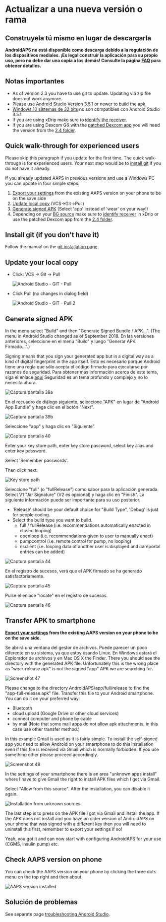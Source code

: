 # Actualizar a una nueva versión o rama

## Construyela tú mismo en lugar de descargarla

**AndroidAPS no está disponible como descarga debido a la regulación de los dispositivos mediales. ¡Es legal construir la aplicación para su propio uso, pero no debe dar una copia a los demás! Consulte la página [FAQ](../Getting-Started/FAQ.md) para obtener detalles.**

## Notas importantes

* As of version 2.3 you have to use git to update. Updating via zip file does not work anymore.
* Please use [Android Studio Version 3.5.1](https://developer.android.com/studio/) or newer to build the apk.
* [Windows 10 sistemas de 32 bits](../Installing-AndroidAPS/troubleshooting_androidstudio#unable-to-start-daemon-process) no son compatibles con Android Studio 3.5.1.
* If you are using xDrip make sure to [identify the receiver](../Configuration/xdrip#identify-receiver).
* If you are using Dexcom G6 with the [patched Dexcom app](../Hardware/DexcomG6#if-using-g6-with-patched-dexcom-app) you will need the version from the [2.4 folder](https://github.com/dexcomapp/dexcomapp/tree/master/2.4).

## Quick walk-through for experienced users

Please skip this paragraph if you update for the first time. The quick walk-through is for experienced users. Your next step would be to [install git](../Installing-AndroidAPS/git-install.rst) if you do not have it already.

If you already updated AAPS in previous versions and use a Windows PC you can update in four simple steps:

1. [Export your settings](../Usage/ExportImportSettings#how-to-export-settings) from the existing AAPS version on your phone to be on the save side
2. [Update local copy](../Installing-AndroidAPS/Update-to-new-version#update-your-local-copy) (VCS->Git->Pull)
3. [Generate signed APK](../Installing-AndroidAPS/Update-to-new-version#generate-signed-apk) (Select 'app' instead of 'wear' on your way!)
4. Depending on your [BG source](../Configuration/BG-Source.rst) make sure to [identify receiver](../Configuration/xdrip#identify-receiver) in xDrip or use the patched Dexcom app from the [2.4 folder](https://github.com/dexcomapp/dexcomapp/tree/master/2.4).

## Install git (if you don't have it)

Follow the manual on the [git installation page](../Installing-AndroidAPS/git-install.rst).

## Update your local copy

* Click: VCS -> Git -> Pull
  
  ![Android Studio - GIT - Pull](../images/Update_Pull.png)

* Click Pull (no changes in dialog field)
  
  ![Android Studio - GIT - Pull 2](../images/Update_Pull2.png)

## Generate signed APK

<!--- Text is maintained in page building-apk.md ---> In the menu select "Build" and then "Generate Signed Bundle / APK...". (The menu in Android Studio changed as of September 2018. En las versiones anteriores, seleccione en el menú "Build" y luego "Generar APK Firmado...".)

Signing means that you sign your generated app but in a digital way as a kind of digital fingerprint in the app itself. Esto es necesario porque Android tiene una regla que sólo acepta el código firmado para ejecutarse por razones de seguridad. Para obtener más información acerca de este tema, siga el enlace [aquí](https://developer.android.com/studio/publish/app-signing.html#generate-key) Seguridad es un tema profundo y complejo y no lo necesita ahora.

![Captura pantalla 39a](../images/Installation_Screenshot_39a.PNG)

En el recuadro de diálogo siguiente, seleccione "APK" en lugar de "Android App Bundle" y haga clic en el botón "Next".

![Captura pantalla 39b](../images/Installation_Screenshot_39b.PNG)

Seleccione "app" y haga clic en "Siguiente".

![Captura pantalla 40](../images/Installation_Screenshot_40.png)

Enter your key store path, enter key store password, select key alias and enter key password.

Select 'Remember passwords'.

Then click next.

![Key store path](../images/KeystorePathUpdate.PNG)

Seleccione "full" (o "fullRelease") como sabor para la aplicación generada. Select V1 "Jar Signature" (V2 es opcional) y haga clic en "Finish". La siguiente información puede ser importante para su uso posterior.

* 'Release' should be your default choice for "Build Type", 'Debug' is just for people coding.
* Select the build type you want to build. 
  * full / fullRelease (i.e. recommendations automatically enacted in closed looping)
  * openloop (i.e. recommendations given to user to manually enact)
  * pumpcontrol (i.e. remote control for pump, no looping)
  * nsclient (i.e. looping data of another user is displayed and careportal entries can be added)

![Captura pantalla 44](../images/Installation_Screenshot_44.png)

En el registro de sucesos, verá que el APK firmado se ha generado satisfactoriamente.

![Captura pantalla 45](../images/Installation_Screenshot_45.png)

Pulse el enlace "locate" en el registro de sucesos.

![Captura pantalla 46](../images/Installation_Screenshot_46.png)

## Transfer APK to smartphone

**[Export your settings](../Usage/ExportImportSettings#how-to-export-settings) from the existing AAPS version on your phone to be on the save side.**

<!--- Text is maintained in page building-apk.md ---> Se abrirá una ventana del gestor de archivos. Puede parecer un poco diferente en su sistema, ya que estoy usando Linux. En Windows estará el Explorador de archivos y en Mac OS X the Finder. There you should see the directory with the generated APK file. Unfortunately this is the wrong place as "wear-release.apk" is not the signed "app" APK we are searching for.

![Screenshot 47](../images/Installation_Screenshot_47.png)

Please change to the directory AndroidAPS/app/full/release to find the "app-full-release.apk" file. Transfer this file to your Android smartphone. You can do it on your preferred way:

* Bluetooth
* cloud upload (Google Drive or other cloud services)
* connect computer and phone by cable 
* by mail (Note that some mail apps do not allow apk attachments, in this case use other transfer method.)

In this example Gmail is used as it is fairly simple. To install the self-signed app you need to allow Android on your smartphone to do this installation even if this file is received via Gmail which is normally forbidden. If you use something other please proceed accordingly.

![Screenshot 48](../images/Installation_Screenshot_48.png)

In the settings of your smartphone there is an area "unknown apps install" where I have to give Gmail the right to install APK files which I get via Gmail.

Select "Allow from this source". After the installation, you can disable it again.

![Installation from unknown sources](../images/Installation_Screenshot_49-50.png)

The last step is to press on the APK file I got via Gmail and install the app. If the APK does not install and you have an older version of AndroidAPS on your phone that was signed with a different key then you will need to uninstall this first, remember to export your settings if so!

Yeah, you got it and can now start with configuring AndroidAPS for your use (CGMS, insulin pump) etc.

## Check AAPS version on phone

You can check the AAPS version on your phone by clicking the three dots menu on the top right and then about.

![AAPS version installed](../images/Update_VersionCheck.png)

## Solución de problemas

See separate page [troubleshooting Android Studio](../Installing-AndroidAPS/troubleshooting_androidstudio.rst).